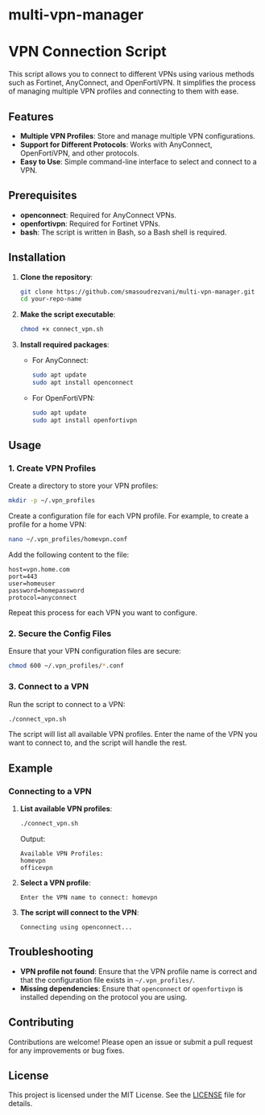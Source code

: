 # multi-vpn-manager
# VPN Connection Script

This script allows you to connect to different VPNs using various methods such as Fortinet, AnyConnect, and OpenFortiVPN. It simplifies the process of managing multiple VPN profiles and connecting to them with ease.

## Features

- **Multiple VPN Profiles**: Store and manage multiple VPN configurations.
- **Support for Different Protocols**: Works with AnyConnect, OpenFortiVPN, and other protocols.
- **Easy to Use**: Simple command-line interface to select and connect to a VPN.

## Prerequisites

- **openconnect**: Required for AnyConnect VPNs.
- **openfortivpn**: Required for Fortinet VPNs.
- **bash**: The script is written in Bash, so a Bash shell is required.

## Installation

1. **Clone the repository**:
   ```bash
   git clone https://github.com/smasoudrezvani/multi-vpn-manager.git
   cd your-repo-name
2. **Make the script executable**:
   ```bash
   chmod +x connect_vpn.sh
   ```

3. **Install required packages**:
   - For AnyConnect:
     ```bash
     sudo apt update
     sudo apt install openconnect
     ```
   - For OpenFortiVPN:
     ```bash
     sudo apt update
     sudo apt install openfortivpn
     ```

## Usage

### 1. Create VPN Profiles

Create a directory to store your VPN profiles:
```bash
mkdir -p ~/.vpn_profiles
```

Create a configuration file for each VPN profile. For example, to create a profile for a home VPN:
```bash
nano ~/.vpn_profiles/homevpn.conf
```

Add the following content to the file:
```
host=vpn.home.com
port=443
user=homeuser
password=homepassword
protocol=anyconnect
```

Repeat this process for each VPN you want to configure.

### 2. Secure the Config Files

Ensure that your VPN configuration files are secure:
```bash
chmod 600 ~/.vpn_profiles/*.conf
```

### 3. Connect to a VPN

Run the script to connect to a VPN:
```bash
./connect_vpn.sh
```

The script will list all available VPN profiles. Enter the name of the VPN you want to connect to, and the script will handle the rest.

## Example

### Connecting to a VPN

1. **List available VPN profiles**:
   ```bash
   ./connect_vpn.sh
   ```

   Output:
   ```
   Available VPN Profiles:
   homevpn
   officevpn
   ```

2. **Select a VPN profile**:
   ```
   Enter the VPN name to connect: homevpn
   ```

3. **The script will connect to the VPN**:
   ```
   Connecting using openconnect...
   ```

## Troubleshooting

- **VPN profile not found**: Ensure that the VPN profile name is correct and that the configuration file exists in `~/.vpn_profiles/`.
- **Missing dependencies**: Ensure that `openconnect` or `openfortivpn` is installed depending on the protocol you are using.

## Contributing

Contributions are welcome! Please open an issue or submit a pull request for any improvements or bug fixes.

## License

This project is licensed under the MIT License. See the [LICENSE](LICENSE) file for details.
```

